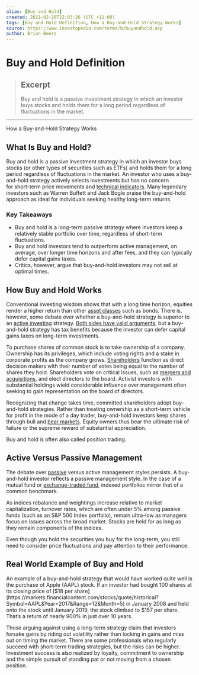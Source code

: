 ```yaml
---
alias: [Buy and Hold]
created: 2021-02-28T22:03:26 (UTC +11:00)
tags: [Buy and Hold Definition, How a Buy-and-Hold Strategy Works]
source: https://www.investopedia.com/terms/b/buyandhold.asp
author: Brian Beers
---
```


# Buy and Hold Definition

> ## Excerpt
> Buy and hold is a passive investment strategy in which an investor buys stocks and holds them for a long period regardless of fluctuations in the market.

---

How a Buy-and-Hold Strategy Works
## What Is Buy and Hold?

Buy and hold is a passive investment strategy in which an investor buys stocks (or other types of securities such as ETFs) and holds them for a long period regardless of fluctuations in the market. An investor who uses a buy-and-hold strategy actively selects investments but has no concern for short-term price movements and [technical indicators](https://www.investopedia.com/terms/t/technicalindicator.asp). Many legendary investors such as Warren Buffett and Jack Bogle praise the buy-and-hold approach as ideal for individuals seeking healthy long-term returns.

### Key Takeaways

-   Buy and hold is a long-term passive strategy where investors keep a relatively stable portfolio over time, regardless of short-term fluctuations.
-   Buy and hold investors tend to outperform active management, on average, over longer time horizons and after fees, and they can typically defer capital gains taxes.
-   Critics, however, argue that buy-and-hold investors may not sell at optimal times.

## How Buy and Hold Works

Conventional investing wisdom shows that with a long time horizon, equities render a higher return than other [asset classes](https://www.investopedia.com/terms/a/assetclasses.asp) such as bonds. There is, however, some debate over whether a buy-and-hold strategy is superior to an [active investing](https://www.investopedia.com/terms/a/activeinvesting.asp) strategy. [Both sides have valid arguments](https://www.investopedia.com/articles/stocks/08/passive-active-investing.asp), but a buy-and-hold strategy has tax benefits because the investor can defer capital gains taxes on long-term investments.

To purchase shares of common stock is to take ownership of a company. Ownership has its privileges, which include voting rights and a stake in corporate profits as the company grows. [Shareholders](https://www.investopedia.com/terms/s/shareholder.asp) function as direct decision makers with their number of votes being equal to the number of shares they hold. Shareholders vote on critical issues, such as [mergers and acquisitions](https://www.investopedia.com/terms/m/mergersandacquisitions.asp), and elect directors to the board. Activist investors with substantial holdings wield considerable influence over management often seeking to gain representation on the board of directors.

Recognizing that change takes time, committed shareholders adopt buy-and-hold strategies. Rather than treating ownership as a short-term vehicle for profit in the mode of a day trader, buy-and-hold investors keep shares through bull and [bear markets](https://www.investopedia.com/terms/b/bearmarket.asp). Equity owners thus bear the ultimate risk of failure or the supreme reward of substantial appreciation.

Buy and hold is often also called position trading.

## Active Versus Passive Management

The debate over [passive](https://www.investopedia.com/terms/p/passiveinvesting.asp) versus active management styles persists. A buy-and-hold investor reflects a passive management style. In the case of a mutual fund or [exchange-traded fund](https://www.investopedia.com/terms/e/etf.asp), indexed portfolios mirror that of a common benchmark.

As indices rebalance and weightings increase relative to market capitalization, turnover rates, which are often under 5% among passive funds (such as an S&P 500 Index portfolio), remain ultra-low as managers focus on issues across the broad market. Stocks are held for as long as they remain components of the indices.

Even though you hold the securities you buy for the long-term, you still need to consider price fluctuations and pay attention to their performance.

## Real World Example of Buy and Hold

An example of a buy-and-hold strategy that would have worked quite well is the purchase of Apple (AAPL) stock. If an investor had bought 100 shares at its closing price of [$18 per share](https://markets.financialcontent.com/stocks/quote/historical?Symbol=AAPL&Year=2017&Range=12&Month=5) in January 2008 and held onto the stock until January 2019, the stock climbed to $157 per share. That’s a return of nearly 900% in just over 10 years.

Those arguing against using a long-term strategy claim that investors forsake gains by riding out volatility rather than locking in gains and miss out on timing the market. There are some professionals who regularly succeed with short-term trading strategies, but the risks can be higher. Investment success is also realized by loyalty, commitment to ownership and the simple pursuit of standing pat or not moving from a chosen position.
